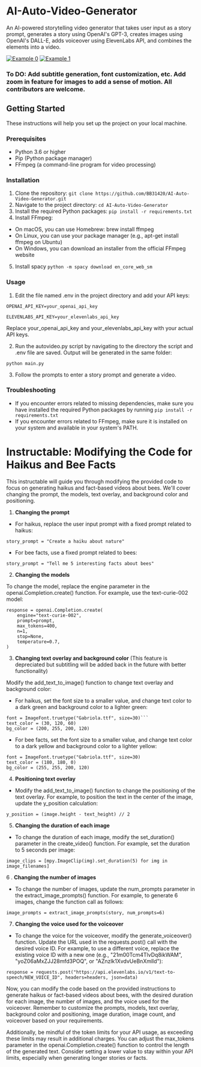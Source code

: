 # AI-Auto-Video-Generator
An AI-powered storytelling video generator that takes user input as a story prompt, generates a story using OpenAI's GPT-3, creates images using OpenAI's DALL-E, adds voiceover using ElevenLabs API, and combines the elements into a video.


[![Example 0](https://img.youtube.com/vi/hV4t2yW-RUk/0.jpg)](https://www.youtube.com/watch?v=hV4t2yW-RUk)
[![Example 1](https://img.youtube.com/vi/Vzcras5Snyo/0.jpg)](https://www.youtube.com/watch?v=Vzcras5Snyo)


### To DO: Add subtitle generation, font customization, etc. Add zoom in feature for images to add a sense of motion. All contributors are welcome. 


## Getting Started

These instructions will help you set up the project on your local machine.

### Prerequisites

- Python 3.6 or higher
- Pip (Python package manager)
- FFmpeg (a command-line program for video processing)

### Installation

1. Clone the repository: ```git clone https://github.com/BB31420/AI-Auto-Video-Generator.git```
2. Navigate to the project directory: ```cd AI-Auto-Video-Generator```
3. Install the required Python packages: ```pip install -r requirements.txt```
4. Install FFmpeg:
 - On macOS, you can use Homebrew: brew install ffmpeg
 - On Linux, you can use your package manager (e.g., apt-get install ffmpeg on Ubuntu)
 - On Windows, you can download an installer from the official FFmpeg website
5. Install spacy ```python -m spacy download en_core_web_sm```




### Usage

1. Edit the file named .env in the project directory and add your API keys: 

`OPENAI_API_KEY=your_openai_api_key`

`ELEVENLABS_API_KEY=your_elevenlabs_api_key`

Replace your_openai_api_key and your_elevenlabs_api_key with your actual API keys.

2. Run the autovideo.py script by navigating to the directory the script and .env file are saved. Output will be generated in the same folder: 

`python main.py`

3. Follow the prompts to enter a story prompt and generate a video.

### Troubleshooting
* If you encounter errors related to missing dependencies, make sure you have installed the required Python packages by running `pip install -r requirements.txt`
* If you encounter errors related to FFmpeg, make sure it is installed on your system and available in your system's PATH.

 
 
 


# Instructable: Modifying the Code for Haikus and Bee Facts

This instructable will guide you through modifying the provided code to focus on generating haikus and fact-based videos about bees. We'll cover changing the prompt, the models, text overlay, and background color and positioning.

1. **Changing the prompt**
 * For haikus, replace the user input prompt with a fixed prompt related to haikus: 
```
story_prompt = "Create a haiku about nature"
```

* For bee facts, use a fixed prompt related to bees: 
```
story_prompt = "Tell me 5 interesting facts about bees"
```
2. **Changing the models**

To change the model, replace the engine parameter in the openai.Completion.create() function. For example, use the text-curie-002 model:
```
response = openai.Completion.create(
    engine="text-curie-002",
    prompt=prompt,
    max_tokens=400,
    n=1,
    stop=None,
    temperature=0.7,
)
```
3. **Changing text overlay and background color** (This feature is depreciated but subtitling will be added back in the future with better functionality)

Modify the add_text_to_image() function to change text overlay and background color:
* For haikus, set the font size to a smaller value, and change text color to a dark green and background color to a lighter green:
``` 
font = ImageFont.truetype("Gabriola.ttf", size=30)```
text_color = (30, 120, 60)
bg_color = (200, 255, 200, 120)
```
* For bee facts, set the font size to a smaller value, and change text color to a dark yellow and background color to a lighter yellow:
```
font = ImageFont.truetype("Gabriola.ttf", size=30)
text_color = (180, 180, 0)
bg_color = (255, 255, 200, 120)
```
4. **Positioning text overlay**
* Modify the add_text_to_image() function to change the positioning of the text overlay. For example, to position the text in the center of the image, update the y_position calculation:
```
y_position = (image.height - text_height) // 2
```
5. **Changing the duration of each image**
* To change the duration of each image, modify the set_duration() parameter in the create_video() function. For example, set the duration to 5 seconds per image:
```
image_clips = [mpy.ImageClip(img).set_duration(5) for img in image_filenames]
```
6 . **Changing the number of images**
* To change the number of images, update the num_prompts parameter in the extract_image_prompts() function. For example, to generate 6 images, change the function call as follows:
 ```
image_prompts = extract_image_prompts(story, num_prompts=6)
```
7. **Changing the voice used for the voiceover**
* To change the voice for the voiceover, modify the generate_voiceover() function. Update the URL used in the requests.post() call with the desired voice ID. For example, to use a different voice, replace the existing voice ID with a new one (e.g., "21m00Tcm4TlvDq8ikWAM", "yoZ06aMxZJJ28mfd3POQ", or "AZnzlk1XvdvUeBnXmlld"):
```
response = requests.post("https://api.elevenlabs.io/v1/text-to-speech/NEW_VOICE_ID", headers=headers, json=data)
```

Now, you can modify the code based on the provided instructions to generate haikus or fact-based videos about bees, with the desired duration for each image, the number of images, and the voice used for the voiceover. Remember to customize the prompts, models, text overlay, background color and positioning, image duration, image count, and voiceover based on your requirements.

Additionally, be mindful of the token limits for your API usage, as exceeding these limits may result in additional charges. You can adjust the max_tokens parameter in the openai.Completion.create() function to control the length of the generated text. Consider setting a lower value to stay within your API limits, especially when generating longer stories or facts.
